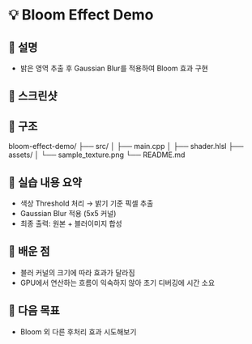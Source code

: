 # 💡 Bloom Effect Demo

## 📌 설명
- 밝은 영역 추출 후 Gaussian Blur를 적용하여 Bloom 효과 구현

## 📸 스크린샷


## 📁 구조
bloom-effect-demo/
├── src/
│ ├── main.cpp
│ ├── shader.hlsl
├── assets/
│ └── sample_texture.png
└── README.md

## 🧪 실습 내용 요약
- 색상 Threshold 처리 → 밝기 기준 픽셀 추출
- Gaussian Blur 적용 (5x5 커널)
- 최종 출력: 원본 + 블러이미지 합성

## 📖 배운 점
- 블러 커널의 크기에 따라 효과가 달라짐
- GPU에서 연산하는 흐름이 익숙하지 않아 초기 디버깅에 시간 소요

## 📌 다음 목표
- Bloom 외 다른 후처리 효과 시도해보기
